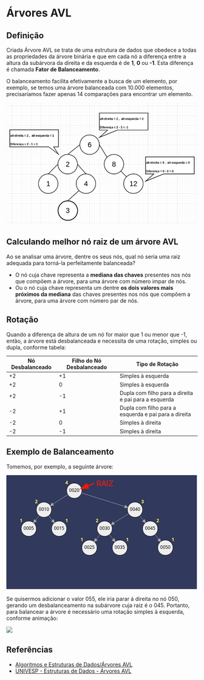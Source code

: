 # Árvores AVL

## Definição
Criada
Árvore AVL se trata de uma estrutura de dados que obedece a todas as propriedades da árvore binária e que em cada nó a diferença entre a altura da subárvora da direita e da esquerda é de **1**, **0** ou **-1**. Esta diferença é chamada **Fator de Balanceamento**. 

O balanceamento facilita efetivamente a busca de um elemento, por exemplo, se temos uma árvore balanceada com 10.000 elementos, precisaríamos fazer apenas 14 comparações para encontrar um elemento.

![img_7.png](img_7.png)


## Calculando melhor nó raiz de um árvore AVL

Ao se analisar uma árvore, dentre os seus nós, qual nó seria uma raiz adequada para torná-la perfeitamente balanceada?

 - O nó cuja chave representa a **mediana das chaves** presentes nos nós que compõem a árvore, para uma árvore com número impar de nós. 
 - Ou o nó cuja chave representa um dentre **os dois valores mais próximos da mediana** das chaves presentes nos nós que compõem a árvore, para uma árvore com número par de nós.

## Rotação
Quando a diferença de altura de um nó for maior que 1 ou menor que -1, então, a árvore está desbalanceada e necessita de uma rotação, simples ou dupla, conforme tabela: 

| Nó Desbalanceado | Filho do Nó Desbalanceado | Tipo de Rotação                                       |
|------------------|---------------------------|-------------------------------------------------------|
| +2               | +1                        | Simples à esquerda                                    |
| +2               | 0                         | Simples à esquerda                                    |
| +2               | -1                        | Dupla com filho  para a direita e pai para a esquerda |
| -2               | +1                        | Dupla com filho  para a esquerda e pai para a direita |
| -2               | 0                         | Simples à direita                                     |
| -2               | -1                        | Simples à direita                                     |

## Exemplo de Balanceamento 

Tomemos, por exemplo, a seguinte árvore:

![img_9.png](img_9.png)

Se quisermos adicionar o valor 055, ele iria parar á direita no nó 050, gerando um desbalanceamento na subárvore cuja raiz é o 045. Portanto, para balancear a árvore é necessário uma rotação simples à esquerda, conforme animação:

![](../../../../../Videos/add-50.gif)


## Referências
- [Algoritmos e Estruturas de Dados/Árvores AVL](https://pt.wikibooks.org/wiki/Algoritmos_e_Estruturas_de_Dados/%C3%81rvores_AVL)
- [UNIVESP - Estruturas de Dados - Árvores AVL](https://www.youtube.com/watch?v=1JKucLqAPZ8&t=1214s)